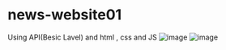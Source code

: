 # news-website01
Using API(Besic Lavel) and html , css and JS
![image](https://github.com/sohamrishi/news-website01/assets/115031252/fb010e77-198a-4277-a76b-96c15870c598)
![image](https://github.com/sohamrishi/news-website01/assets/115031252/dbb63707-9297-4883-bbf1-f0dbfc51ca2b)

